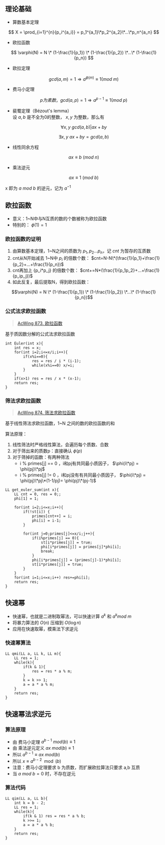 ## 理论基础
* 算数基本定理

$$
X = \prod_{i=1}^{n}{p_i^{a_i}} = p_1^{a_1}\*p_2^{a_2}\*...\*p_n^{a_n}
$$

* 欧拉函数

$$
\varphi(N) = N \* (1-\frac{1}{p_1}) \* (1-\frac{1}{p_2}) \*...\* (1-\frac{1}{p_n})
$$

* 欧拉定理

$$
gcd(a, m) = 1 \Rightarrow a^{\phi(m)} \equiv 1 (mod\ m)
$$

* 费马小定理

$$
p为素数，gcd(a, p) = 1 \Rightarrow a^{p-1} \equiv 1 (mod\ p)
$$

* 裴蜀定理（Bézout's lemma）  
设 $a,b$ 是不全为0的整数， $x,y$ 为整数，那么有

$$
\forall x,y\ gcd(a,b)|ax+by 
$$

$$
\exists x,y\ ax+by=gcd(a,b)
$$

* 线性同余方程  

$$
ax \equiv b\ (mod\ n)
$$

* 乘法逆元

$$
ax \equiv 1\ (mod\ b)
$$

x 即为 $a\ mod\ b$ 的逆元，记为 $a^{-1}$  

## 欧拉函数
* 意义：1~N中与N互质的数的个数被称为欧拉函数
* 特别的： $\phi(1)=1$

### 欧拉函数的证明
1. 由算数基本定理，1~N之间的质数为 $p_1,p_2...p_n$，记 $cnt$ 为暂存的互质数
2. cnt从N开始减去 1~N中 $p_i$ 的倍数个数： $cnt=N-N\*(\frac{1}{p_1}+\frac{1}{p_2}+...+\frac{1}{p_n})$
3. cnt再加上 {p_i\*p_j} 的倍数个数： $cnt+=N*(\frac{1}{p_1p_2}+...+\frac{1}{p_ip_j})$
4. 如此反复，最后提取N，得到欧拉函数：

$$\varphi(N) = N \* (1-\frac{1}{p_1}) \* (1-\frac{1}{p_2}) \*...\* (1-\frac{1}{p_n})$$  

### 公式法求欧拉函数
> [AcWing 873. 欧拉函数](https://www.acwing.com/activity/content/problem/content/942/)

基于质因数分解的公式法求欧拉函数  
```
int Euler(int x){
    int res = x;
    for(int i=2;i<=x/i;i++){
        if(x%i==0){
            res = res / i * (i-1);
            while(x%i==0) x/=i;
        }
    }
    if(x>1) res = res / x * (x-1);
    return res;
}
```

### 筛法求欧拉函数
> [AcWing 874. 筛法求欧拉函数](https://www.acwing.com/activity/content/problem/content/943/)

基于线性筛法求欧拉函数，1~N 之间的数的欧拉函数的和

算法原理：
1. 线性筛法时严格线性算法，会遍历每个质数、合数
2. 对于筛出来的质数p：直接确认 $\phi(p)$
3. 对于筛掉的函数：有两种筛法
   * i % primes[j] == 0 ，i和pj有共同最小质因子， $\phi(i\*pj) = \phi(pj)\*pj$
   * i % primes[j] != 0 ，i和pj没有有共同最小质因子， $\phi(i\*pj) = \phi(pj)\*pj\*(1-1/pj)= \phi(pj)\*(pj-1)$
  
```
LL get_euler_sum(int x){
    LL cnt = 0, res = 0;;
    phi[1] = 1;

    for(int i=2;i<=x;i++){
        if(!st[i]) {
            primes[cnt++] = i;
            phi[i] = i-1;
        }

        for(int j=0;primes[j]<=x/i;j++){
            if(i%primes[j] == 0){
                st[i*primes[j]] = true;
                phi[i*primes[j]] = primes[j]*phi[i];
                break;
            }
            phi[i*primes[j]] = (primes[j]-1)*phi[i];
            st[i*primes[j]] = true;
        }
    }
    for(int i=1;i<=x;i++) res+=phi[i];
    return res;
}
```

## 快速幂
* 快速幂，也就是二进制取幂法，可以快速计算 $a^k$ 和 $a^k mod\ m$
* 将暴力算法的 $O(n)$ 压缩到 $O(\log n)$
* 应用在快速取幂，模乘法下求逆元

### 快速幂算法
```
LL qmi(LL a, LL k, LL m){
    LL res = 1;
    while(k){
        if(k & 1){
            res = res * a % m;
        }
        k = k >> 1;
        a = a * a % m;
    }
    return res;
}
```

## 快速幂法求逆元
### 算法原理
* 由 费马小定理 $a^{b-1}\ mod(b) \equiv 1$
* 由 乘法逆元定义 $ax\ mod(b) \equiv 1$
* 所以 $a^{b-1} \equiv ax\ mod(b)$
* 所以 $x \equiv a^{b-2} \mod(b)$
* 注意：费马小定理要求 b 为质数，而扩展欧拉算法只要求 a,b 互质
* 当 $a\ mod\ b=0$ 时，不存在逆元

### 算法代码
```
LL qim(LL a, LL b){
    int k = b - 2;
    LL res = 1;
    while(k){
        if(k & 1) res = res * a % b;
        k >>= 1;
        a = a * a % b;
    }
    return res;
}
```























